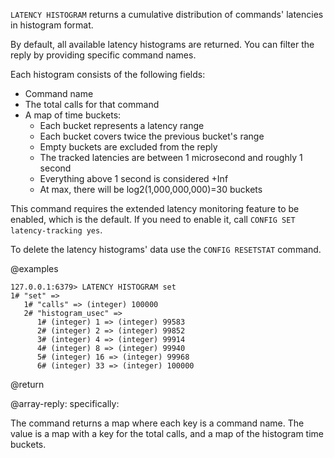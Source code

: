 `LATENCY HISTOGRAM` returns a cumulative distribution of commands' latencies in histogram format.

By default, all available latency histograms are returned.
You can filter the reply by providing specific command names.

Each histogram consists of the following fields:

* Command name
* The total calls for that command
* A map of time buckets:
  * Each bucket represents a latency range
  * Each bucket covers twice the previous bucket's range
  * Empty buckets are excluded from the reply
  * The tracked latencies are between 1 microsecond and roughly 1 second
  * Everything above 1 second is considered +Inf
  * At max, there will be log2(1,000,000,000)=30 buckets

This command requires the extended latency monitoring feature to be enabled, which is the default.
If you need to enable it, call `CONFIG SET latency-tracking yes`.

To delete the latency histograms' data use the `CONFIG RESETSTAT` command.

@examples

```
127.0.0.1:6379> LATENCY HISTOGRAM set
1# "set" =>
   1# "calls" => (integer) 100000
   2# "histogram_usec" =>
      1# (integer) 1 => (integer) 99583
      2# (integer) 2 => (integer) 99852
      3# (integer) 4 => (integer) 99914
      4# (integer) 8 => (integer) 99940
      5# (integer) 16 => (integer) 99968
      6# (integer) 33 => (integer) 100000
```

@return

@array-reply: specifically:

The command returns a map where each key is a command name.
The value is a map with a key for the total calls, and a map of the histogram time buckets.
